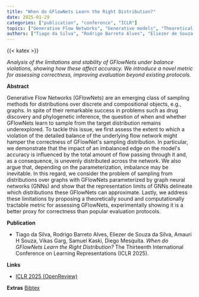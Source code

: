 ```yaml
---
title: "When do GFlowNets Learn the Right Distribution?"
date: 2025-01-29
categories: ["publication", "conference", "ICLR"]
topics: ["Generative Flow Networks", "Generative models", "Theoretical Machine Learning"]
authors: ["Tiago da Silva", "Rodrigo Barreto Alves", "Eliezer de Souza da Silva", "Amauri H Souza", "Vikas Garg", "Samuel Kaski", "Diego Mesquita"]
---
```

{{< katex >}}

*Analysis of the limitations and stability of GFlowNets under balance violations, showing how these affect accuracy. We introduce a novel metric for assessing correctness, improving evaluation beyond existing protocols.*
<!--more-->
**Abstract**  

Generative Flow Networks (GFlowNets) are an emerging class of sampling methods for distributions over discrete and compositional objects, e.g., graphs. In spite of their remarkable success in problems such as drug discovery and phylogenetic inference, the question of when and whether GFlowNets learn to sample from the target distribution remains underexplored. To tackle this issue, we first assess the extent to which a violation of the detailed balance of the underlying flow network might hamper the correctness of GFlowNet's sampling distribution. In particular, we demonstrate that the impact of an imbalanced edge on the model's accuracy is influenced by the total amount of flow passing through it and, as a consequence, is unevenly distributed across the network. We also argue that, depending on the parameterization, imbalance may be inevitable. In this regard, we consider the problem of sampling from distributions over graphs with GFlowNets parameterized by graph neural networks (GNNs) and show that the representation limits of GNNs delineate which distributions these GFlowNets can approximate. Lastly, we address these limitations by proposing a theoretically sound and computationally tractable metric for assessing GFlowNets, experimentally showing it is a better proxy for correctness than popular evaluation protocols.

**Publication**

* Tiago da Silva, Rodrigo Barreto Alves, Eliezer de Souza da Silva, Amauri H Souza, Vikas Garg, Samuel Kaski, Diego Mesquita. *When do GFlowNets Learn the Right Distribution?* The Thirteenth International Conference on Learning Representations (ICLR 2025).

**Links**
- [ICLR 2025 (OpenReview)](https://openreview.net/forum?id=9GsgCUJtic)

**Extras**
[Bibtex](bibtex/bib.bib)
